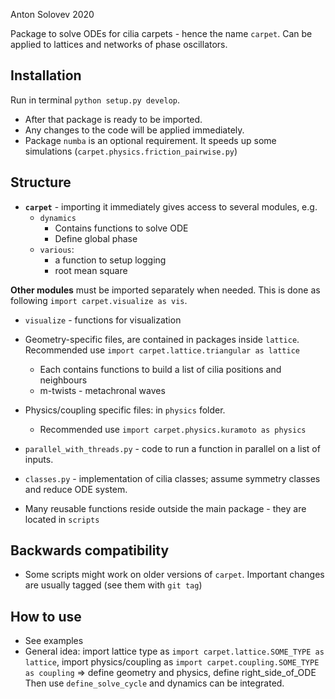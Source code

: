 Anton Solovev 2020

Package to solve ODEs for cilia carpets - hence the name `carpet`. 
Can be applied to lattices and networks of phase oscillators.

## Installation
Run in terminal `python setup.py develop`. 
- After that package is ready to be imported.
- Any changes to the code will be applied immediately.
- Package `numba` is an optional requirement. It speeds up some simulations
  (`carpet.physics.friction_pairwise.py`)

## Structure
- **`carpet`** - importing it immediately gives access to several modules, e.g.
    - `dynamics` 
      - Contains functions to solve ODE
      - Define global phase
    - `various`: 
      - a function to setup logging
      - root mean square
      
**Other modules** must be imported separately when needed. This is done as following
`import carpet.visualize as vis`.

- `visualize` - functions for visualization
- Geometry-specific files, are contained in packages inside `lattice`. 
  Recommended use `import carpet.lattice.triangular as lattice`
  - Each contains functions to build a list of cilia positions and neighbours
  - m-twists - metachronal waves 
- Physics/coupling specific files: in `physics` folder.
  - Recommended use `import carpet.physics.kuramoto as physics` 
  
- `parallel_with_threads.py`  - code to run a function in parallel on a list of inputs.
- `classes.py` - implementation of cilia classes; assume symmetry classes and reduce ODE system.

- Many reusable functions reside outside the main package - they are located in `scripts`


## Backwards compatibility
- Some scripts might work on older versions of `carpet`. Important changes are usually tagged 
  (see them with `git tag`)

## How to use

- See examples
- General idea: import lattice type as `import carpet.lattice.SOME_TYPE as lattice`,
                import physics/coupling as `import carpet.coupling.SOME_TYPE as coupling`
                => define geometry and physics, define right_side_of_ODE
                Then use `define_solve_cycle` and dynamics can be integrated.